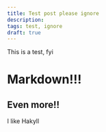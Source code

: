 ```yaml
---
title: Test post please ignore
description: 
tags: test, ignore
draft: true
---
```


This is a test, fyi

# Markdown!!!
## Even more!!

I like Hakyll
